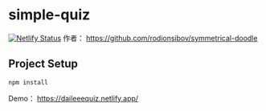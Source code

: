 # simple-quiz

[![Netlify Status](https://api.netlify.com/api/v1/badges/d4490354-7fbd-4123-aa54-535d83419bef/deploy-status)](https://app.netlify.com/sites/daileeequiz/deploys)
作者：
https://github.com/rodionsibov/symmetrical-doodle

## Project Setup

```
npm install
```

Demo：
https://daileeequiz.netlify.app/
